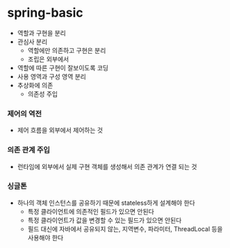 # spring-basic


- 역할과 구현을 분리
- 관심사 분리
  - 역할에만 의존하고 구현은 분리
  - 조립은 외부에서
- 역할에 따른 구현이 잘보이도록 코딩
- 사용 영역과 구성 영역 분리
- 추상화에 의존
  - 의존성 주입

### 제어의 역전
- 제어 흐름을 외부에서 제어하는 것

### 의존 관계 주입
- 런타임에 외부에서 실제 구현 객체를 생성해서 의존 관계가 연결 되는 것

### 싱글톤
- 하나의 객체 인스턴스를 공유하기 때문에 stateless하게 설계해야 한다
  - 특정 클라이언트에 의존적인 필드가 있으면 안된다
  - 특정 클라이언트가 값을 변경할 수 있는 필드가 있으면 안된다
  - 필드 대신에 자바에서 공유되지 않는, 지역변수, 파라미터, ThreadLocal 등을 사용해야 한다